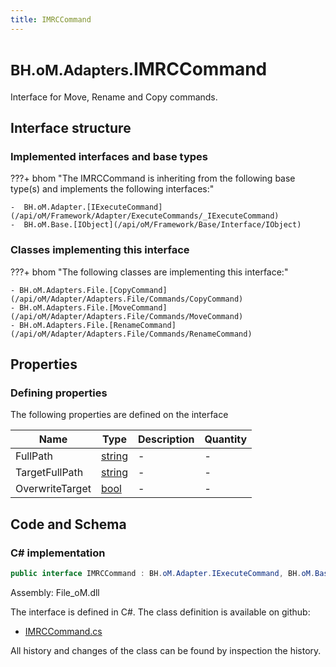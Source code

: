 ```yaml
---
title: IMRCCommand
---
```


# <small>BH.oM.Adapters.</small>**IMRCCommand**

Interface for Move, Rename and Copy commands.

## Interface structure

### Implemented interfaces and base types

???+ bhom "The IMRCCommand is inheriting from the following base type(s) and implements the following interfaces:"

    -  BH.oM.Adapter.[IExecuteCommand](/api/oM/Framework/Adapter/ExecuteCommands/_IExecuteCommand)
    -  BH.oM.Base.[IObject](/api/oM/Framework/Base/Interface/IObject)


### Classes implementing this interface

???+ bhom "The following classes are implementing this interface:"

    - BH.oM.Adapters.File.[CopyCommand](/api/oM/Adapter/Adapters.File/Commands/CopyCommand)
    - BH.oM.Adapters.File.[MoveCommand](/api/oM/Adapter/Adapters.File/Commands/MoveCommand)
    - BH.oM.Adapters.File.[RenameCommand](/api/oM/Adapter/Adapters.File/Commands/RenameCommand)


## Properties



### Defining properties

The following properties are defined on the interface

| Name             | Type             | Description      | Quantity         |
|------------------|------------------|------------------|------------------|
| FullPath | [string](https://learn.microsoft.com/en-us/dotnet/api/System.String?view=netstandard-2.0) | - | - |
| TargetFullPath | [string](https://learn.microsoft.com/en-us/dotnet/api/System.String?view=netstandard-2.0) | - | - |
| OverwriteTarget | [bool](https://learn.microsoft.com/en-us/dotnet/api/System.Boolean?view=netstandard-2.0) | - | - |


## Code and Schema

### C# implementation

``` C# title="C#"
public interface IMRCCommand : BH.oM.Adapter.IExecuteCommand, BH.oM.Base.IObject
```

Assembly: File_oM.dll

The interface is defined in C#. The class definition is available on github:

- [IMRCCommand.cs](https://github.com/BHoM/File_Toolkit/blob/develop/File_oM/Commands\IMRCCommand.cs)

All history and changes of the class can be found by inspection the history.
